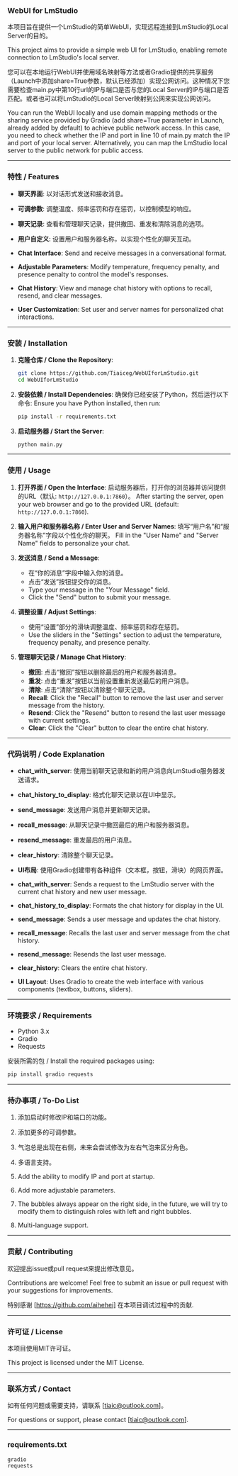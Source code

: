 
### WebUI for LmStudio

本项目旨在提供一个LmStudio的简单WebUI，实现远程连接到LmStudio的Local Server的目的。

This project aims to provide a simple web UI for LmStudio, enabling remote connection to LmStudio's local server.

您可以在本地运行WebUI并使用域名映射等方法或者Gradio提供的共享服务（Launch中添加share=True参数，默认已经添加）实现公网访问。这种情况下您需要检查main.py中第10行url的IP与端口是否与您的Local Server的IP与端口是否匹配。或者也可以将LmStudio的Local Server映射到公网来实现公网访问。

You can run the WebUI locally and use domain mapping methods or the sharing service provided by Gradio (add share=True parameter in Launch, already added by default) to achieve public network access. In this case, you need to check whether the IP and port in line 10 of main.py match the IP and port of your local server. Alternatively, you can map the LmStudio local server to the public network for public access.

---

### 特性 / Features

- **聊天界面**: 以对话形式发送和接收消息。
- **可调参数**: 调整温度、频率惩罚和存在惩罚，以控制模型的响应。
- **聊天记录**: 查看和管理聊天记录，提供撤回、重发和清除消息的选项。
- **用户自定义**: 设置用户和服务器名称，以实现个性化的聊天互动。

- **Chat Interface**: Send and receive messages in a conversational format.
- **Adjustable Parameters**: Modify temperature, frequency penalty, and presence penalty to control the model's responses.
- **Chat History**: View and manage chat history with options to recall, resend, and clear messages.
- **User Customization**: Set user and server names for personalized chat interactions.

---

### 安装 / Installation

1. **克隆仓库 / Clone the Repository**:
    ```bash
    git clone https://github.com/Tiaiceg/WebUIforLmStudio.git
    cd WebUIforLmStudio
    ```

2. **安装依赖 / Install Dependencies**:
    确保你已经安装了Python，然后运行以下命令:
    Ensure you have Python installed, then run:
    ```bash
    pip install -r requirements.txt
    ```

3. **启动服务器 / Start the Server**:
    ```bash
    python main.py
    ```

---

### 使用 / Usage

1. **打开界面 / Open the Interface**:
    启动服务器后，打开你的浏览器并访问提供的URL（默认: `http://127.0.0.1:7860`）。
    After starting the server, open your web browser and go to the provided URL (default: `http://127.0.0.1:7860`).

2. **输入用户和服务器名称 / Enter User and Server Names**:
    填写“用户名”和“服务器名称”字段以个性化你的聊天。
    Fill in the "User Name" and "Server Name" fields to personalize your chat.

3. **发送消息 / Send a Message**:
    - 在“你的消息”字段中输入你的消息。
    - 点击“发送”按钮提交你的消息。
    - Type your message in the "Your Message" field.
    - Click the "Send" button to submit your message.

4. **调整设置 / Adjust Settings**:
    - 使用“设置”部分的滑块调整温度、频率惩罚和存在惩罚。
    - Use the sliders in the "Settings" section to adjust the temperature, frequency penalty, and presence penalty.

5. **管理聊天记录 / Manage Chat History**:
    - **撤回**: 点击“撤回”按钮以删除最后的用户和服务器消息。
    - **重发**: 点击“重发”按钮以当前设置重新发送最后的用户消息。
    - **清除**: 点击“清除”按钮以清除整个聊天记录。
    - **Recall**: Click the "Recall" button to remove the last user and server message from the history.
    - **Resend**: Click the "Resend" button to resend the last user message with current settings.
    - **Clear**: Click the "Clear" button to clear the entire chat history.

---

### 代码说明 / Code Explanation

- **chat_with_server**: 使用当前聊天记录和新的用户消息向LmStudio服务器发送请求。
- **chat_history_to_display**: 格式化聊天记录以在UI中显示。
- **send_message**: 发送用户消息并更新聊天记录。
- **recall_message**: 从聊天记录中撤回最后的用户和服务器消息。
- **resend_message**: 重发最后的用户消息。
- **clear_history**: 清除整个聊天记录。
- **UI布局**: 使用Gradio创建带有各种组件（文本框，按钮，滑块）的网页界面。

- **chat_with_server**: Sends a request to the LmStudio server with the current chat history and new user message.
- **chat_history_to_display**: Formats the chat history for display in the UI.
- **send_message**: Sends a user message and updates the chat history.
- **recall_message**: Recalls the last user and server message from the chat history.
- **resend_message**: Resends the last user message.
- **clear_history**: Clears the entire chat history.
- **UI Layout**: Uses Gradio to create the web interface with various components (textbox, buttons, sliders).

---

### 环境要求 / Requirements

- Python 3.x
- Gradio
- Requests

安装所需的包 / Install the required packages using:
```bash
pip install gradio requests
```

---

### 待办事项 / To-Do List

1. 添加启动时修改IP和端口的功能。
2. 添加更多的可调参数。
3. 气泡总是出现在右侧，未来会尝试修改为左右气泡来区分角色。
4. 多语言支持。

1. Add the ability to modify IP and port at startup.
2. Add more adjustable parameters.
3. The bubbles always appear on the right side, in the future, we will try to modify them to distinguish roles with left and right bubbles.
4. Multi-language support.

---

### 贡献 / Contributing

欢迎提出issue或pull request来提出修改意见。

Contributions are welcome! Feel free to submit an issue or pull request with your suggestions for improvements.

特别感谢 [https://github.com/aihehei] 在本项目调试过程中的贡献.

---

### 许可证 / License

本项目使用MIT许可证。

This project is licensed under the MIT License.

---

### 联系方式 / Contact

如有任何问题或需要支持，请联系 [tiaic@outlook.com]。

For questions or support, please contact [tiaic@outlook.com].

---

### requirements.txt

```
gradio
requests
```
